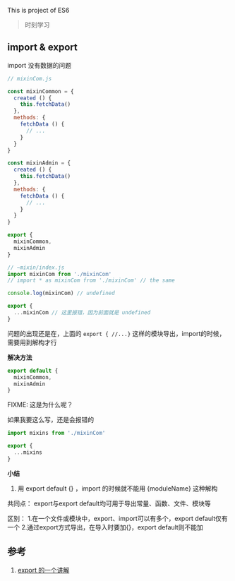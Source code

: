 This is project of ES6

> 时刻学习

## import & export

import 没有数据的问题

```js
// mixinCom.js

const mixinCommon = {
  created () {
    this.fetchData()
  },
  methods: {
    fetchData () {
      // ...
    }
  }
}

const mixinAdmin = {
  created () {
    this.fetchData()
  },
  methods: {
    fetchData () {
      // ...
    }
  }
}

export {
  mixinCommon,
  mixinAdmin
}
```

```js
// ~mixin/index.js
import mixinCom from './mixinCom'
// import * as mixinCom from './mixinCom' // the same

console.log(mixinCom) // undefined

export {
  ...mixinCom // 这里报错，因为前面就是 undefined
}
```

问题的出现还是在，上面的 `export { //...}`
这样的模块导出，import的时候，需要用到解构才行

**解决方法**

```js
export default {
  mixinCommon,
  mixinAdmin
}
```

FIXME: 这是为什么呢？

如果我要这么写，还是会报错的

```js
import mixins from './mixinCom'

export {
  ...mixins
}
```

**小结**
1. 用 export default {} ，import 的时候就不能用 {moduleName} 这种解构

共同点：
export与export default均可用于导出常量、函数、文件、模块等

区别：
1.在一个文件或模块中，export、import可以有多个，export default仅有一个
2.通过export方式导出，在导入时要加{}，export default则不能加

## 参考

1. [export 的一个讲解](https://segmentfault.com/q/1010000011164969/a-1020000011165656)